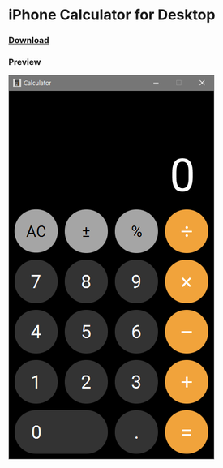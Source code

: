 # iPhone Calculator for Desktop

### [Download](releases/download/v1.0.1/iphone_calculator_1.0.1.jar)

### Preview
![Preview](preview.png)
